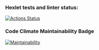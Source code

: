 ### Hexlet tests and linter status:
[![Actions Status](https://github.com/thevladmay/frontend-project-44/workflows/hexlet-check/badge.svg)](https://github.com/thevladmay/frontend-project-44/actions)
### Code Climate Maintainability Badge
[![Maintainability](https://api.codeclimate.com/v1/badges/72af2301899e317ba32a/maintainability)](https://codeclimate.com/github/thevladmay/frontend-project-44/maintainability)